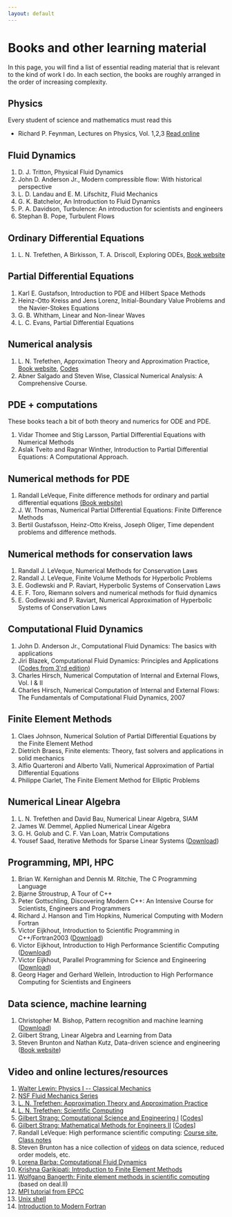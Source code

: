 ```yaml
---
layout: default
---
```


# Books and other learning material

In this page, you will find a list of essential reading material that is relevant to the kind of work I do. In each section, the books are roughly arranged in the order of increasing complexity.

## Physics

Every student of science and mathematics must read this

* Richard P. Feynman, Lectures on Physics, Vol. 1,2,3 [Read online](https://www.feynmanlectures.caltech.edu)

## Fluid Dynamics

1. D. J. Tritton, Physical Fluid Dynamics
1. John D. Anderson Jr., Modern compressible flow: With historical perspective
1. L. D. Landau and E. M. Lifschitz, Fluid Mechanics
1. G. K. Batchelor, An Introduction to Fluid Dynamics
1. P. A. Davidson, Turbulence: An introduction for scientists and engineers
1. Stephan B. Pope, Turbulent Flows

## Ordinary Differential Equations

1. L. N. Trefethen, A Birkisson, T. A. Driscoll, Exploring ODEs, [Book website](https://people.maths.ox.ac.uk/trefethen/ExplODE)

## Partial Differential Equations

1. Karl E. Gustafson, Introduction to PDE and Hilbert Space Methods
1. Heinz-Otto Kreiss and Jens Lorenz, Initial-Boundary Value Problems and the Navier-Stokes Equations
1. G. B. Whitham, Linear and Non-linear Waves
1. L. C. Evans, Partial Differential Equations

## Numerical analysis

1. L. N. Trefethen, Approximation Theory and Approximation Practice, [Book website](https://people.maths.ox.ac.uk/trefethen/ATAP/), [Codes](http://www.chebfun.org/ATAP)
1. Abner Salgado and Steven Wise, Classical Numerical Analysis: A Comprehensive Course.

## PDE + computations

These books teach a bit of both theory and numerics for ODE and PDE.

1. Vidar Thomee and Stig Larsson, Partial Differential Equations with Numerical Methods
1. Aslak Tveito and Ragnar Winther, Introduction to Partial Differential Equations: A Computational Approach.

## Numerical methods for PDE

<ol>

<li>
Randall LeVeque, Finite difference methods for ordinary and partial differential equations <a href="https://staff.washington.edu/rjl/fdmbook/">(Book website)</a>
</li>

<li>
J. W. Thomas, Numerical Partial Differential Equations: Finite Difference Methods
</li>

<li>
Bertil Gustafsson, Heinz-Otto Kreiss, Joseph Oliger, Time dependent problems and difference methods.
</li>

</ol>

## Numerical methods for conservation laws

<ol>

<li>
Randall J. LeVeque, Numerical Methods for Conservation Laws
</li>

<li>
Randall J. LeVeque, Finite Volume Methods for Hyperbolic Problems
</li>

<li>
E. Godlewski and P. Raviart, Hyperbolic Systems of Conservation Laws
</li>

<li>
E. F. Toro, Riemann solvers and numerical methods for fluid dynamics
</li>

<li>
E. Godlewski and P. Raviart, Numerical Approximation of Hyperbolic Systems of Conservation Laws
</li>

</ol>

## Computational Fluid Dynamics

<ol>

<li>
John D. Anderson Jr., Computational Fluid Dynamics: The basics with applications
</li>

<li>
Jiri Blazek, Computational Fluid Dynamics: Principles and Applications (<a href="http://booksite.elsevier.com/9780080999951/examplecodes.php">Codes from 3'rd edition</a>)
</li>

<li>
Charles Hirsch, Numerical Computation of Internal and External Flows, Vol. I &amp; II
</li>

<li>
Charles Hirsch, Numerical Computation of Internal and External Flows:
The Fundamentals of Computational Fluid Dynamics, 2007
</li>

</ol>

## Finite Element Methods

<ol>

<li>
Claes Johnson, Numerical Solution of Partial Differential Equations by the Finite Element Method
</li>

<li>
Dietrich Braess, Finite elements: Theory, fast solvers and applications in solid mechanics
</li>

<li>
Alfio Quarteroni and Alberto Valli, Numerical Approximation of Partial Differential Equations
</li>

<li>
Philippe Ciarlet, The Finite Element Method for Elliptic Problems
</li>

</ol>

## Numerical Linear Algebra

<ol>

<li>
L. N. Trefethen and David Bau, Numerical Linear Algebra, SIAM
</li>

<li>
James W. Demmel, Applied Numerical Linear Algebra
</li>

<li>
G. H. Golub and C. F. Van Loan, Matrix Computations
</li>

<li>
Yousef Saad, Iterative Methods for Sparse Linear Systems 
(<a href="http://www-users.cs.umn.edu/~saad/IterMethBook_2ndEd.pdf">Download</a>)
</li>

</ol>

## Programming, MPI, HPC

<ol>

<li>
Brian W. Kernighan and Dennis M. Ritchie, The C Programming Language
</li>

<li>
Bjarne Stroustrup, A Tour of C++
</li>

<li>
Peter Gottschling, Discovering Modern C++: An Intensive Course for Scientists, Engineers and Programmers
</li>

<li>
Richard J. Hanson and Tim Hopkins, Numerical Computing with Modern Fortran
</li>

<li>
Victor Eijkhout, Introduction to Scientific Programming in C++/Fortran2003 (<a href="https://web.corral.tacc.utexas.edu/CompEdu/pdf/isp/EijkhoutIntroSciProgramming-book.pdf">Download</a>)
</li>

<li>
Victor Eijkhout, Introduction to High Performance Scientific Computing (<a href="https://web.corral.tacc.utexas.edu/CompEdu/pdf/stc/EijkhoutIntroToHPC.pdf">Download</a>)
</li>

<li>
Victor Eijkhout, Parallel Programming for Science and Engineering (<a href="https://web.corral.tacc.utexas.edu/CompEdu/pdf/pcse/EijkhoutParallelProgramming.pdf">Download</a>)
</li>

<li>
Georg Hager and Gerhard Wellein, Introduction to High Performance Computing for Scientists and Engineers
</li>

</ol>

## Data science, machine learning

<ol>

<li>
Christopher M. Bishop, Pattern recognition and machine learning (<a href="https://www.microsoft.com/en-us/research/people/cmbishop/#!prml-book">Download</a>)
</li>

<li>
Gilbert Strang, Linear Algebra and Learning from Data
</li>

<li>
Steven Brunton and Nathan Kutz, Data-driven science and engineering (<a href="http://www.databookuw.com">Book website</a>)
</li>

</ol>

## Video and online lectures/resources

<ol>

<li>
<a href="https://www.youtube.com/playlist?list=PLyQSN7X0ro203puVhQsmCj9qhlFQ-As8e">Walter Lewin: Physics I -- Classical Mechanics</a>
</li>

<li>
<a href="https://www.youtube.com/playlist?list=PL0EC6527BE871ABA3">NSF Fluid Mechanics Series</a>
</li>

<li>
<a href="https://people.maths.ox.ac.uk/trefethen/atapvideos.html">L. N. Trefethen: Approximation Theory and Approximation Practice</a>
</li>

<li>
<a href="http://podcasts.ox.ac.uk/series/scientific-computing-dphil-students">L. N. Trefethen: Scientific Computing</a>
</li>

<li>
<a href="http://ocw.mit.edu/courses/mathematics/18-085-computational-science-and-engineering-i-fall-2008/" target="_blank">Gilbert Strang: Computational Science and Engineering I</a> [<a href="http://math.mit.edu/~gs/cse/">Codes</a>]
</li>

<li>
<a href="http://ocw.mit.edu/courses/mathematics/18-086-mathematical-methods-for-engineers-ii-spring-2006/" target="_blank">Gilbert Strang: Mathematical Methods for Engineers II</a> [<a href="http://math.mit.edu/~gs/cse/">Codes</a>]
</li>

<li>Randall LeVeque: High performance scientific computing: <a href="http://staff.washington.edu/rjl/classes/am583s2014/">Course site</a>, <a href="http://staff.washington.edu/rjl/uwhpsc-coursera/">Class notes</a>
</li>

<li>Steven Brunton has a nice collection of <a href="https://www.youtube.com/channel/UCm5mt-A4w61lknZ9lCsZtBw/playlists">videos</a> on data science, reduced order models, etc.
</li>

<li>
<a href="https://www.youtube.com/playlist?list=PL30F4C5ABCE62CB61" target="_blank">Lorena Barba: Computational Fluid Dynamics</a>
</li>

<li>
<a href="https://open.umich.edu/find/open-educational-resources/engineering/introduction-finite-element-methods" target="_blank">Krishna Garikipati: Introduction to Finite Element Methods</a>
</li>

<li>
<a href="http://www.math.colostate.edu/~bangerth/videos.html" target="_blank">Wolfgang Bangerth: Finite element methods in scientific computing</a> (based on deal.II)
</li>

<li>
<a href="https://epcced.github.io/MPI_Intro_Self_Service/">MPI tutorial from EPCC</a>
</li>

<li>
<a href="https://swcarpentry.github.io/shell-novice/">Unix shell</a>
</li>

<li>
<a href="https://github.com/ARCHER2-HPC/archer2-fortran-intro">Introduction to Modern Fortran</a>
</li>

</ol>
